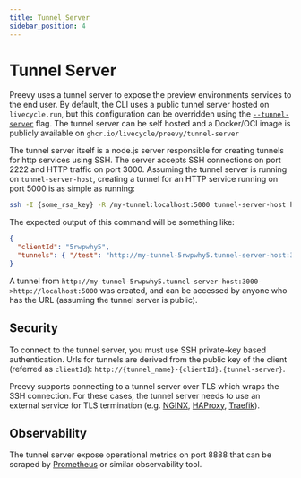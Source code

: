 ```yaml
---
title: Tunnel Server
sidebar_position: 4
---
```


# Tunnel Server

Preevy uses a tunnel server to expose the preview environments services to the end user.
By default, the CLI uses a public tunnel server hosted on `livecycle.run`, but this configuration can be overridden using the [`--tunnel-server`](cli-reference#preevy-up-service) flag.
The tunnel server can be self hosted and a Docker/OCI image is publicly available on `ghcr.io/livecycle/preevy/tunnel-server`

The tunnel server itself is a node.js server responsible for creating tunnels for http services using SSH.
The server accepts SSH connections on port 2222 and HTTP traffic on port 3000.
Assuming the tunnel server is running on `tunnel-server-host`, creating a tunnel for an HTTP service running on port 5000 is as simple as running:

```bash
ssh -I {some_rsa_key} -R /my-tunnel:localhost:5000 tunnel-server-host hello
```

The expected output of this command will be something like:

```json
{
  "clientId": "5rwpwhy5",
  "tunnels": { "/test": "http://my-tunnel-5rwpwhy5.tunnel-server-host:3000/" }
}
```

A tunnel from `http://my-tunnel-5rwpwhy5.tunnel-server-host:3000->http://localhost:5000` was created, and can be accessed by anyone who has the URL (assuming the tunnel server is public).

## Security

To connect to the tunnel server, you must use SSH private-key based authentication.
Urls for tunnels are derived from the public key of the client (referred as `clientId`):
`http://{tunnel_name}-{clientId}.{tunnel-server}`.

Preevy supports connecting to a tunnel server over TLS which wraps the SSH connection. For these cases, the tunnel server needs to use an external service for TLS termination (e.g. [NGINX](https://www.nginx.com/), [HAProxy](https://www.haproxy.org/), [Traefik](https://traefik.io/)).

## Observability

The tunnel server expose operational metrics on port 8888 that can be scraped by [Prometheus](https://prometheus.io/) or similar observability tool.
